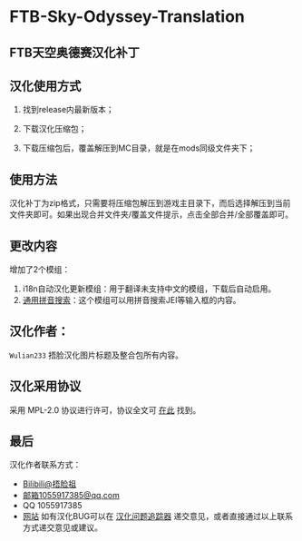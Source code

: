 # FTB-Sky-Odyssey-Translation
## FTB天空奥德赛汉化补丁
## 汉化使用方式
 1. 找到release内最新版本；

 2. 下载汉化压缩包；

 3. 下载压缩包后，覆盖解压到MC目录，就是在mods同级文件夹下；

## 使用方法
汉化补丁为zip格式，只需要将压缩包解压到游戏主目录下，而后选择解压到当前文件夹即可。如果出现合并文件夹/覆盖文件提示，点击全部合并/全部覆盖即可。

## 更改内容 

增加了2个模组：
 1. i18n自动汉化更新模组：用于翻译未支持中文的模组，下载后自动启用。
 2. [通用拼音搜索](https://www.mcmod.cn/class/840.html)：这个模组可以用拼音搜索JEI等输入框的内容。

## 汉化作者：

`Wulian233` 捂脸汉化图片标题及整合包所有内容。

## 汉化采用协议
采用 MPL-2.0 协议进行许可，协议全文可 [在此](./LICENSE) 找到。<br>

## 最后

汉化作者联系方式：
- [Bilibili@捂脸祖](https://m.bilibili.com/space/449728222/)
- 邮箱1055917385@qq.com
- QQ 1055917385<br>
- [网站](https://vmct-cn.top/modpacks/odyssey/)
如有汉化BUG可以在 [汉化问题追踪器](https://github.com/Wulian233/FTB-Sky-Odyssey-Translation/issues) 递交意见，或者直接通过以上联系方式递交意见或建议。<br>
